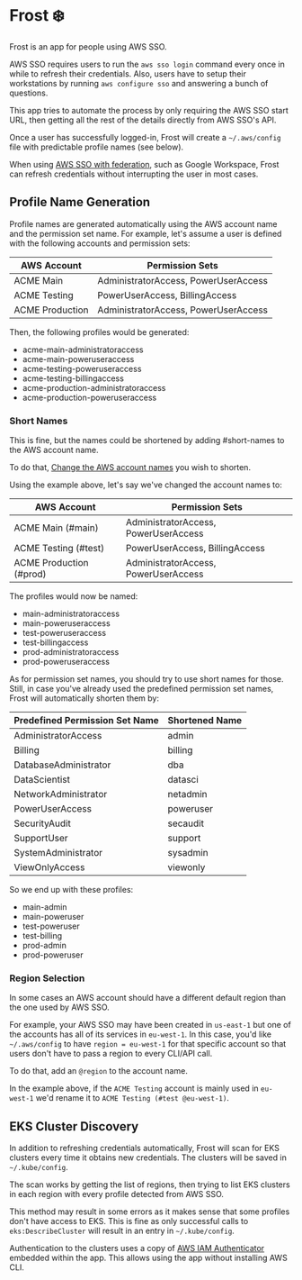 # Frost ❄️

Frost is an app for people using AWS SSO.

AWS SSO requires users to run the `aws sso login` command every once in while to refresh their credentials. Also, users have to setup their workstations by running `aws configure sso` and answering a bunch of questions.

This app tries to automate the process by only requiring the AWS SSO start URL, then getting all the rest of the details directly from AWS SSO's API.

Once a user has successfully logged-in, Frost will create a `~/.aws/config` file with predictable profile names (see below).

When using [AWS SSO with federation](https://docs.aws.amazon.com/singlesignon/latest/userguide/samlfederationconcept.html), such as Google Workspace, Frost can refresh credentials without interrupting the user in most cases.

## Profile Name Generation

Profile names are generated automatically using the AWS account name and the permission set name. For example, let's assume a user is defined with the following accounts and permission sets:

| AWS Account     | Permission Sets                      |
| --------------- | ------------------------------------ |
| ACME Main       | AdministratorAccess, PowerUserAccess |
| ACME Testing    | PowerUserAccess, BillingAccess       |
| ACME Production | AdministratorAccess, PowerUserAccess |

Then, the following profiles would be generated:

-   acme-main-administratoraccess
-   acme-main-poweruseraccess
-   acme-testing-poweruseraccess
-   acme-testing-billingaccess
-   acme-production-administratoraccess
-   acme-production-poweruseraccess

### Short Names

This is fine, but the names could be shortened by adding #short-names to the AWS account name.

To do that, [Change the AWS account names](https://aws.amazon.com/premiumsupport/knowledge-center/change-organizations-name/) you wish to shorten.

Using the example above, let's say we've changed the account names to:

| AWS Account             | Permission Sets                      |
| ----------------------- | ------------------------------------ |
| ACME Main (#main)       | AdministratorAccess, PowerUserAccess |
| ACME Testing (#test)    | PowerUserAccess, BillingAccess       |
| ACME Production (#prod) | AdministratorAccess, PowerUserAccess |

The profiles would now be named:

-   main-administratoraccess
-   main-poweruseraccess
-   test-poweruseraccess
-   test-billingaccess
-   prod-administratoraccess
-   prod-poweruseraccess

As for permission set names, you should try to use short names for those. Still, in case you've already used the predefined permission set names, Frost will automatically shorten them by:

| Predefined Permission Set Name | Shortened Name |
| ------------------------------ | -------------- |
| AdministratorAccess            | admin          |
| Billing                        | billing        |
| DatabaseAdministrator          | dba            |
| DataScientist                  | datasci        |
| NetworkAdministrator           | netadmin       |
| PowerUserAccess                | poweruser      |
| SecurityAudit                  | secaudit       |
| SupportUser                    | support        |
| SystemAdministrator            | sysadmin       |
| ViewOnlyAccess                 | viewonly       |

So we end up with these profiles:

-   main-admin
-   main-poweruser
-   test-poweruser
-   test-billing
-   prod-admin
-   prod-poweruser

### Region Selection

In some cases an AWS account should have a different default region than the one used by AWS SSO.

For example, your AWS SSO may have been created in `us-east-1` but one of the accounts has all of its services in `eu-west-1`. In this case, you'd like `~/.aws/config` to have `region = eu-west-1` for that specific account so that users don't have to pass a region to every CLI/API call.

To do that, add an `@region` to the account name.

In the example above, if the `ACME Testing` account is mainly used in `eu-west-1` we'd rename it to `ACME Testing (#test @eu-west-1)`.

## EKS Cluster Discovery

In addition to refreshing credentials automatically, Frost will scan for EKS clusters every time it obtains new credentials. The clusters will be saved in `~/.kube/config`.

The scan works by getting the list of regions, then trying to list EKS clusters in each region with every profile detected from AWS SSO.

This method may result in some errors as it makes sense that some profiles don't have access to EKS. This is fine as only successful calls to `eks:DescribeCluster` will result in an entry in `~/.kube/config`.

Authentication to the clusters uses a copy of [AWS IAM Authenticator](https://github.com/kubernetes-sigs/aws-iam-authenticator) embedded within the app. This allows using the app without installing AWS CLI.
